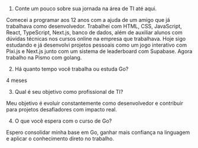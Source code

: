 1. Conte um pouco sobre sua jornada na área de TI até aqui.

Comecei a programar aos 12 anos com a ajuda de um amigo que já trabalhava como desenvolvedor. Trabalhei com HTML, CSS, JavaScript, React, TypeScript, Next.js, banco de dados, além de auxiliar alunos com dúvidas técnicas nos cursos online na empresa que trabalhava. Hoje sigo estudando e já desenvolvi projetos pessoais como um jogo interativo com Pixi.js e Next.js junto com um sistema de leaderboard com Supabase. Agora trabalho na Pismo com golang.

2. Há quanto tempo você trabalha ou estuda Go?

4 meses

3. Qual é seu objetivo como profissional de TI?

Meu objetivo é evoluir constantemente como desenvolvedor e contribuir para projetos desafiadores com impacto real.

4. O que você espera com o curso de Go?

Espero consolidar minha base em Go, ganhar mais confiança na linguagem e aplicar o conhecimento direto no trabalho.
